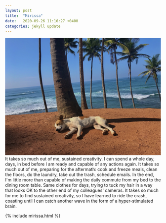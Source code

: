 ```yaml
---
layout: post
title:  "Mirissa"
date:   2020-09-26 11:16:27 +0400
categories: jekyll update
---
```

![Dog sleeping on the ground under a coconut tree. Background shows more coconut trees descending on a hill falling into blue ocean with crashing waves](https://github.com/havemaps/havemaps.github.io/blob/master/_site/assets/img/2020-09-26-mirissa.JPG?raw=true "Sleeping dog at Coconut Hill, Mirissa, Sri Lanka")
It takes so much out of me, sustained creativity. I can spend a whole day, days, in bed before I am ready and capable of any actions again. It takes so much out of me, preparing for the aftermath: cook and freeze meals, clean the floors, do the laundry, take out the trash, schedule emails. In the end, I'm little more than capable of making the daily commute from my bed to the dining room table. Same clothes for days, trying to tuck my hair in a way that looks OK to the other end of my colleagues' cameras. It takes so much for me to find sustained creativity, so I have learned to ride the crash, coasting until I can catch another wave in the form of a hyper-stimulated brain.

{% include mirissa.html %}
